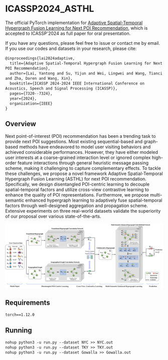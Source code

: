 # ICASSP2024_ASTHL

The official PyTorch implementation for [Adaptive Spatial-Temporal Hypergraph Fusion Learning for Next POI Recommendation](https://ieeexplore.ieee.org/abstract/document/10447357/), which is accepted to ICASSP'2024 as full paper for oral presentation.

If you have any questions, please feel free to issue or contact me by email. If you use our codes and datasets in your research, please cite:
```
@inproceedings{lai2024adaptive,
  title={Adaptive Spatial-Temporal Hypergraph Fusion Learning for Next POI Recommendation},
  author={Lai, Yantong and Su, Yijun and Wei, Lingwei and Wang, Tianci and Zha, Daren and Wang, Xin},
  booktitle={ICASSP 2024-2024 IEEE International Conference on Acoustics, Speech and Signal Processing (ICASSP)},
  pages={7320--7324},
  year={2024},
  organization={IEEE}
}
```


## Overview
Next point-of-interest (POI) recommendation has been a trending task to provide next POI suggestions. Most existing sequential-based and graph-based methods have endeavored to model user visiting behaviors and achieved considerable performances. However, they have either modeled user interests at a coarse-grained interaction level or ignored complex high-order feature interactions through general heuristic message passing scheme, making it challenging to capture complementary effects. To tackle these challenges, we propose a novel framework Adaptive Spatial-Temporal Hypergraph Fusion Learning (ASTHL) for next POI recommendation. Specifically, we design disentangled POI-centric learning to decouple spatial-temporal factors and utilize cross-view contrastive learning to enhance the quality of POI representations. Furthermore, we propose multi-semantic enhanced hypergraph learning to adaptively fuse spatial-temporal factors through well-designed aggregation and propagation scheme. Extensive experiments on three real-world datasets validate the superiority of our proposal over various state-of-the-arts.


![](img/ICASSP24_ASTHL.png)


## Requirements
```
torch==1.12.0
```


## Running
```
nohup python3 -u run.py --dataset NYC >> NYC.out
nohup python3 -u run.py --dataset TKY >> TKY.out
nohup python3 -u run.py --dataset Gowalla >> Gowalla.out
```

